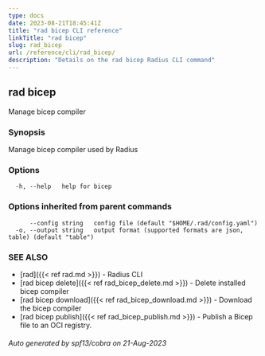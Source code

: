 ```yaml
---
type: docs
date: 2023-08-21T18:45:41Z
title: "rad bicep CLI reference"
linkTitle: "rad bicep"
slug: rad_bicep
url: /reference/cli/rad_bicep/
description: "Details on the rad bicep Radius CLI command"
---
```

## rad bicep

Manage bicep compiler

### Synopsis

Manage bicep compiler used by Radius

### Options

```
  -h, --help   help for bicep
```

### Options inherited from parent commands

```
      --config string   config file (default "$HOME/.rad/config.yaml")
  -o, --output string   output format (supported formats are json, table) (default "table")
```

### SEE ALSO

* [rad]({{< ref rad.md >}})	 - Radius CLI
* [rad bicep delete]({{< ref rad_bicep_delete.md >}})	 - Delete installed bicep compiler
* [rad bicep download]({{< ref rad_bicep_download.md >}})	 - Download the bicep compiler
* [rad bicep publish]({{< ref rad_bicep_publish.md >}})	 - Publish a Bicep file to an OCI registry.

###### Auto generated by spf13/cobra on 21-Aug-2023
